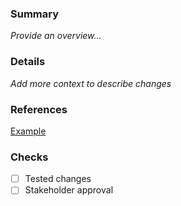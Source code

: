### Summary
_Provide an overview..._

### Details
_Add more context to describe changes_

### References
[Example](www.google.com)

### Checks
- [ ] Tested changes
- [ ] Stakeholder approval

